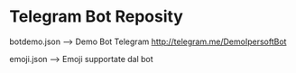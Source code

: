 # Telegram Bot Reposity

botdemo.json --> Demo Bot Telegram http://telegram.me/DemoIpersoftBot

emoji.json   --> Emoji supportate dal bot
